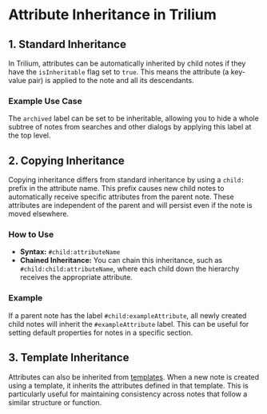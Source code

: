 # Attribute Inheritance in Trilium

## 1. Standard Inheritance

In Trilium, attributes can be automatically inherited by child notes if they have the `isInheritable` flag set to `true`. This means the attribute (a key-value pair) is applied to the note and all its descendants.

### Example Use Case

The `archived` label can be set to be inheritable, allowing you to hide a whole subtree of notes from searches and other dialogs by applying this label at the top level.

## 2. Copying Inheritance

Copying inheritance differs from standard inheritance by using a `child:` prefix in the attribute name. This prefix causes new child notes to automatically receive specific attributes from the parent note. These attributes are independent of the parent and will persist even if the note is moved elsewhere.

### How to Use

- **Syntax:** `#child:attributeName`
- **Chained Inheritance:** You can chain this inheritance, such as `#child:child:attributeName`, where each child down the hierarchy receives the appropriate attribute.

### Example

If a parent note has the label `#child:exampleAttribute`, all newly created child notes will inherit the `#exampleAttribute` label. This can be useful for setting default properties for notes in a specific section.

## 3. Template Inheritance

Attributes can also be inherited from [templates](template.md). When a new note is created using a template, it inherits the attributes defined in that template. This is particularly useful for maintaining consistency across notes that follow a similar structure or function.
